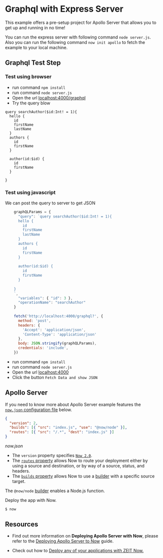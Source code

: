 # Graphql with Express Server

This example offers a pre-setup project for Apollo Server that allows you to get up and running in no time!

You can run the express server with following command `node server.js`.
Also you can run the following command `now init apollo` to fetch the example to your local machine.

## Graphql Test Step
### Test using browser
* run command `npm install`
* run command `node server.js`
* Open the url [localhost:4000/graphql](http://localhost:4000/graphql)
* Try the query blow
```
query searchAuthor($id:Int! = 1){
  hello {
    id
    firstName
    lastName
  }
  authors {
    id
    firstName
  }
  
  author(id:$id) {
    id
    firstName
  }

}
```

### Test using javascript
We can post the query to server to get JSON
```javascript
    graphQLParams = {
      "query": `query searchAuthor($id:Int! = 1){
      hello {
        id
        firstName
        lastName
      }
      authors {
        id
        firstName
      }
      
      author(id:$id) {
        id
        firstName
      }
    
    }
    `,
      "variables": { "id": 3 },
      "operationName": "searchAuthor"
    }
    
    fetch('http://localhost:4000/graphql?', {
      method: 'post',
      headers: {
        'Accept': 'application/json',
        'Content-Type': 'application/json'
      },
      body: JSON.stringify(graphQLParams),
      credentials: 'include',
    })
```
* run command `npm install`
* run command `node server.js`
* Open the url [localhost:4000](http://localhost:4000)
* Click the button `Fetch Data and show JSON`
 

## Apollo Server
If you need to know more about Apollo Server example features the [`now.json` configuration file](https://zeit.co/docs/v2/deployments/configuration) below.

```json
{
  "version": 2,
  "builds": [{ "src": "index.js", "use": "@now/node" }],
  "routes": [{ "src": "/.*", "dest": "index.js" }]
}
```
_now.json_

- The `version` property specifies [`Now 2.0`](https://zeit.co/now).
- The [`routes` property](/docs/v2/deployments/configuration#routes) allows Now to route your deployment either by using a source and destination, or by way of a source, status, and headers.
- The [`builds` property](https://zeit.co/docs/v2/deployments/builds) allows Now to use a [builder](https://zeit.co/docs/v2/deployments/builders/overview/) with a specific source target.

The `@now/node` [builder](https://zeit.co/docs/v2/deployments/builders/overview) enables a Node.js function.

Deploy the app with Now.

```shell
$ now
```

## Resources

- Find out more information on **Deploying Apollo Server with Now**, please refer to the [Deploying Apollo Server to Now](https://zeit.co/guides/deploying-apolloserver-to-now/) guide.

- Check out how to [Deploy any of your applications with ZEIT Now.](https://zeit.co/docs/v2/deployments/basics)
